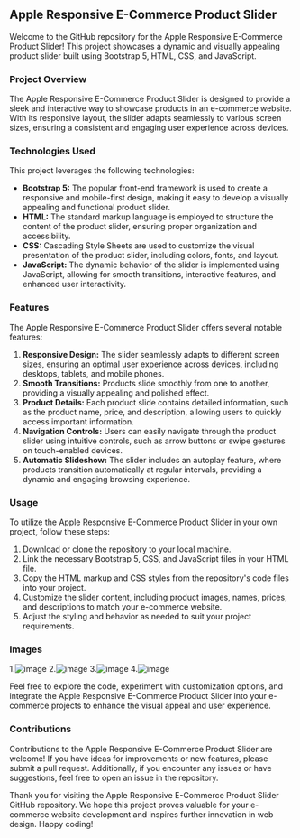 ## Apple Responsive E-Commerce Product Slider

Welcome to the GitHub repository for the Apple Responsive E-Commerce Product Slider! This project showcases a dynamic and visually appealing product slider built using Bootstrap 5, HTML, CSS, and JavaScript.

### Project Overview
The Apple Responsive E-Commerce Product Slider is designed to provide a sleek and interactive way to showcase products in an e-commerce website. With its responsive layout, the slider adapts seamlessly to various screen sizes, ensuring a consistent and engaging user experience across devices.

### Technologies Used
This project leverages the following technologies:

- **Bootstrap 5:** The popular front-end framework is used to create a responsive and mobile-first design, making it easy to develop a visually appealing and functional product slider.
- **HTML:** The standard markup language is employed to structure the content of the product slider, ensuring proper organization and accessibility.
- **CSS:** Cascading Style Sheets are used to customize the visual presentation of the product slider, including colors, fonts, and layout.
- **JavaScript:** The dynamic behavior of the slider is implemented using JavaScript, allowing for smooth transitions, interactive features, and enhanced user interactivity.

### Features
The Apple Responsive E-Commerce Product Slider offers several notable features:

1. **Responsive Design:** The slider seamlessly adapts to different screen sizes, ensuring an optimal user experience across devices, including desktops, tablets, and mobile phones.
2. **Smooth Transitions:** Products slide smoothly from one to another, providing a visually appealing and polished effect.
3. **Product Details:** Each product slide contains detailed information, such as the product name, price, and description, allowing users to quickly access important information.
4. **Navigation Controls:** Users can easily navigate through the product slider using intuitive controls, such as arrow buttons or swipe gestures on touch-enabled devices.
5. **Automatic Slideshow:** The slider includes an autoplay feature, where products transition automatically at regular intervals, providing a dynamic and engaging browsing experience.

### Usage
To utilize the Apple Responsive E-Commerce Product Slider in your own project, follow these steps:

1. Download or clone the repository to your local machine.
2. Link the necessary Bootstrap 5, CSS, and JavaScript files in your HTML file.
3. Copy the HTML markup and CSS styles from the repository's code files into your project.
4. Customize the slider content, including product images, names, prices, and descriptions to match your e-commerce website.
5. Adjust the styling and behavior as needed to suit your project requirements.

### Images

1.![image](https://github.com/debasish26/Apple-Product-Slider/assets/73976256/8d64eaf7-cb96-425f-a441-1b79b7a3adc1)
2.![image](https://github.com/debasish26/Apple-Product-Slider/assets/73976256/82547190-9e9a-4800-86a0-12bc6fadc901)
3.![image](https://github.com/debasish26/Apple-Product-Slider/assets/73976256/e6728798-ebeb-40df-bb4d-5bb0bbcc2a64)
4.![image](https://github.com/debasish26/Apple-Product-Slider/assets/73976256/af4e020e-b05c-43b0-b0dd-8daa9d1a7cda)

Feel free to explore the code, experiment with customization options, and integrate the Apple Responsive E-Commerce Product Slider into your e-commerce projects to enhance the visual appeal and user experience.

### Contributions
Contributions to the Apple Responsive E-Commerce Product Slider are welcome! If you have ideas for improvements or new features, please submit a pull request. Additionally, if you encounter any issues or have suggestions, feel free to open an issue in the repository.

Thank you for visiting the Apple Responsive E-Commerce Product Slider GitHub repository. We hope this project proves valuable for your e-commerce website development and inspires further innovation in web design. Happy coding!
